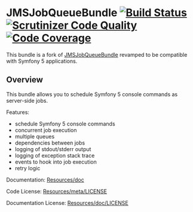 JMSJobQueueBundle [![Build Status](https://travis-ci.org/DennisOluoch/JMSJobQueueBundle.svg?branch=master)](https://travis-ci.org/DennisOluoch/JMSJobQueueBundle) [![Scrutinizer Code Quality](https://scrutinizer-ci.com/g/DennisOluoch/JMSJobQueueBundle/badges/quality-score.png?b=master)](https://scrutinizer-ci.com/g/DennisOluoch/JMSJobQueueBundle/?b=master) [![Code Coverage](https://scrutinizer-ci.com/g/DennisOluoch/JMSJobQueueBundle/badges/coverage.png?b=master)](https://scrutinizer-ci.com/g/DennisOluoch/JMSJobQueueBundle/?b=master)
=================

This bundle is a fork of [JMSJobQueueBundle](https://github.com/schmittjoh/JMSJobQueueBundle/) revamped to be compatible with Symfony 5 applications.

## Overview

This bundle allows you to schedule Symfony 5 console commands as server-side jobs.

Features:

- schedule Symfony 5 console commands
- concurrent job execution
- multiple queues
- dependencies between jobs
- logging of stdout/stderr output
- logging of exception stack trace
- events to hook into job execution
- retry logic

Documentation: 
[Resources/doc](https://github.com/schmittjoh/JMSJobQueueBundle/blob/master/Resources/doc/)
    

Code License:
[Resources/meta/LICENSE](https://github.com/schmittjoh/JMSJobQueueBundle/blob/master/Resources/meta/LICENSE)


Documentation License:
[Resources/doc/LICENSE](https://github.com/schmittjoh/JMSJobQueueBundle/blob/master/Resources/doc/LICENSE)